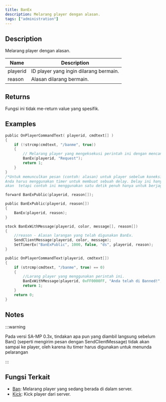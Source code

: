 ```yaml
---
title: BanEx
description: Melarang player dengan alasan.
tags: ["administration"]
---
```


## Description

Melarang player dengan alasan.

| Name     | Description                            |
| -------- | -------------------------------------- |
| playerid | ID player yang ingin dilarang bermain. |
| reason   | Alasan dilarang bermain.               |

## Returns

Fungsi ini tidak me-return value yang spesifik.

## Examples

```c
public OnPlayerCommandText( playerid, cmdtext[] )
{
    if (!strcmp(cmdtext, "/banme", true))
    {
        // Melarang player yang mengeksekusi perintah ini dengan mencantumkan alasan ("Request")
        BanEx(playerid, "Request");
        return 1;
    }
}
/*Untuk memunculkan pesan (contoh: alasan) untuk player sebelum koneksi terputus
Anda harus menggunakan timer untuk membuat sebuah delay. Delay ini hanya membutuhkan beberapa milisekon saja,
akan  tetapi contoh ini menggunakan satu detik penuh hanya untuk berjaga-jaga.*/

forward BanExPublic(playerid, reason[]);

public BanExPublic(playerid, reason[])
{
    BanEx(playerid, reason);
}

stock BanExWithMessage(playerid, color, message[], reason[])
{
    //reason - Alasan larangan yang telah digunakan BanEx.
    SendClientMessage(playerid, color, message);
    SetTimerEx("BanExPublic", 1000, false, "ds", playerid, reason);
}

public OnPlayerCommandText(playerid, cmdtext[])
{
    if (strcmp(cmdtext, "/banme", true) == 0)
    {
        //Larang player yang menggunakan perintah ini.
        BanExWithMessage(playerid, 0xFF0000FF, "Anda telah di Banned!", "Request");
        return 1;
    }
    return 0;
}
```

## Notes

:::warning

Pada versi SA-MP 0.3x, tindakan apa pun yang diambil langsung sebelum Ban() (seperti mengirim pesan dengan SendClientMessage) tidak akan sampai ke player, oleh karena itu timer harus digunakan untuk menunda pelarangan

:::

## Fungsi Terkait

- [Ban](Ban): Melarang player yang sedang berada di dalam server.
- [Kick](Kick): Kick player dari server.
